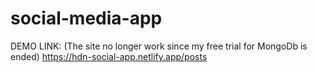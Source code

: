 # social-media-app

DEMO LINK:
(The site no longer work since my free trial for MongoDb is ended)
https://hdn-social-app.netlify.app/posts
